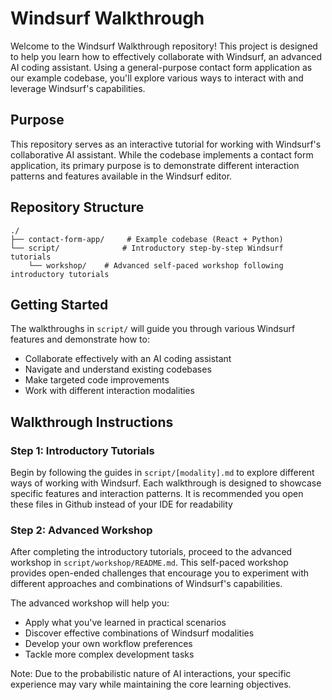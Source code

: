 # Windsurf Walkthrough

Welcome to the Windsurf Walkthrough repository! This project is designed to help you learn how to effectively collaborate with Windsurf, an advanced AI coding assistant. Using a general-purpose contact form application as our example codebase, you'll explore various ways to interact with and leverage Windsurf's capabilities.

## Purpose

This repository serves as an interactive tutorial for working with Windsurf's collaborative AI assistant. While the codebase implements a contact form application, its primary purpose is to demonstrate different interaction patterns and features available in the Windsurf editor.

## Repository Structure

```
./
├── contact-form-app/     # Example codebase (React + Python)
└── script/              # Introductory step-by-step Windsurf tutorials
    └── workshop/    # Advanced self-paced workshop following introductory tutorials
```

## Getting Started

The walkthroughs in `script/` will guide you through various Windsurf features and demonstrate how to:
- Collaborate effectively with an AI coding assistant
- Navigate and understand existing codebases
- Make targeted code improvements
- Work with different interaction modalities

## Walkthrough Instructions

### Step 1: Introductory Tutorials

Begin by following the guides in `script/[modality].md` to explore different ways of working with Windsurf. Each walkthrough is designed to showcase specific features and interaction patterns. It is recommended you open these files in Github instead of your IDE for readability

### Step 2: Advanced Workshop

After completing the introductory tutorials, proceed to the advanced workshop in `script/workshop/README.md`. This self-paced workshop provides open-ended challenges that encourage you to experiment with different approaches and combinations of Windsurf's capabilities.

The advanced workshop will help you:
- Apply what you've learned in practical scenarios
- Discover effective combinations of Windsurf modalities
- Develop your own workflow preferences
- Tackle more complex development tasks

Note: Due to the probabilistic nature of AI interactions, your specific experience may vary while maintaining the core learning objectives.
